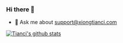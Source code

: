 ### Hi there 👋

- 💬 Ask me about support@xiongtianci.com


[![Tianci's github stats](https://github-readme-stats.vercel.app/api?username=tiancixiong&hide=contribs,prs&theme=vue)](https://github.com/anuraghazra/github-readme-stats)


<!--
**tiancixiong/tiancixiong** is a ✨ _special_ ✨ repository because its `README.md` (this file) appears on your GitHub profile.

Here are some ideas to get you started:

- 🔭 I’m currently working on ...
- 🌱 I’m currently learning ...
- 👯 I’m looking to collaborate on ...
- 🤔 I’m looking for help with ...
- 💬 Ask me about ...
- 📫 How to reach me: ...
- 😄 Pronouns: ...
- ⚡ Fun fact: ...
-->
